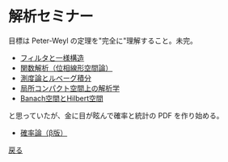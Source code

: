 # 解析セミナー

目標は Peter-Weyl の定理を"完全に"理解すること。未完。
- [フィルタと一様構造](https://drive.google.com/file/d/0B2tz_MyG7hkeSVNNR3dzdmROdTQ/view?usp=sharing)
- [関数解析（位相線形空間論）](https://drive.google.com/file/d/0B2tz_MyG7hkeNnlCakU0aEpLZmM/view?usp=sharing)
- [測度論とルベーグ積分](https://drive.google.com/file/d/0B2tz_MyG7hkeVW40aXJQWExZdTg/view?usp=sharing)
- [局所コンパクト空間上の解析学](https://drive.google.com/file/d/0B2tz_MyG7hkeVk5Rd3JpMXdiaHc/view?usp=sharing)
- [Banach空間とHilbert空間](https://drive.google.com/file/d/11MK_ZJZQOa_uBEwi5CfHKsNvM41zy1xV/view?usp=sharing)

と思っていたが、金に目が眩んで確率と統計の PDF を作り始める。

- [確率論（β版）](https://drive.google.com/file/d/1oMj7Lz0PjfjhtFRur0hBWEPSs6m_Y9GG/view?usp=sharing)  
  
  
[戻る](https://ytanimura.github.io/yotabaito/)

